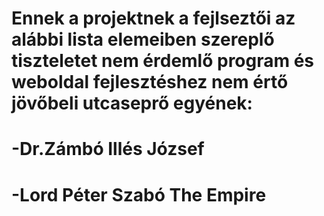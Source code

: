 # Ennek a projektnek a fejlseztői az alábbi lista elemeiben szereplő tiszteletet nem érdemlő program és weboldal fejlesztéshez nem értő jövőbeli utcaseprő egyének:
#         -Dr.Zámbó Illés József
#         -Lord Péter Szabó The Empire
